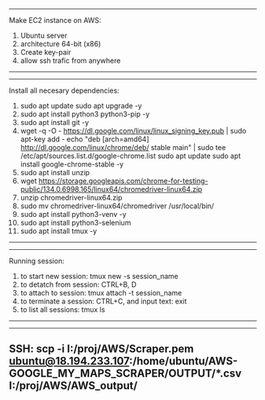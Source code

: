 ---------------------------------------------------
Make EC2 instance on AWS:

1) Ubuntu server
2) architecture 64-bit (x86)
3) Create key-pair
4) allow ssh trafic from anywhere
---------------------------------------------------

---------------------------------------------------
Install all necesary dependencies:

1) sudo apt update
   sudo apt upgrade -y
2) sudo apt install python3 python3-pip -y
3) sudo apt install git -y
4) wget -q -O - https://dl.google.com/linux/linux_signing_key.pub | sudo apt-key add -
   echo "deb [arch=amd64] http://dl.google.com/linux/chrome/deb/ stable main" | sudo tee /etc/apt/sources.list.d/google-chrome.list
   sudo apt update
   sudo apt install google-chrome-stable -y
5) sudo apt install unzip
6) wget https://storage.googleapis.com/chrome-for-testing-public/134.0.6998.165/linux64/chromedriver-linux64.zip
7) unzip chromedriver-linux64.zip
8) sudo mv chromedriver-linux64/chromedriver /usr/local/bin/
9) sudo apt install python3-venv -y
10) sudo apt install python3-selenium
11) sudo apt install tmux -y
---------------------------------------------------

---------------------------------------------------
Running session:

1) to start new session: tmux new -s session_name
2) to detatch from session: CTRL+B, D
3) to attach to session: tmux attach -t session_name
4) to terminate a session: CTRL+C, and input text: exit
5) to list all sessions: tmux ls
---------------------------------------------------

---------------------------------------------------
SSH:
scp -i I:/proj/AWS/Scraper.pem ubuntu@18.194.233.107:/home/ubuntu/AWS-GOOGLE_MY_MAPS_SCRAPER/OUTPUT/*.csv I:/proj/AWS/AWS_output/
---------------------------------------------------
